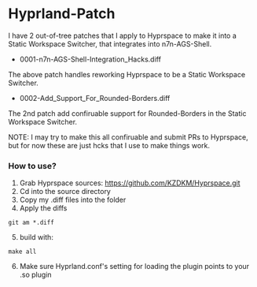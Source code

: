 # Hyprland-Patch

I have 2 out-of-tree patches that I apply to Hyprspace to make it into a Static Workspace Switcher, that
integrates into n7n-AGS-Shell. 

 - 0001-n7n-AGS-Shell-Integration_Hacks.diff

The above patch handles reworking Hyprspace to be a Static Workspace Switcher.

 - 0002-Add_Support_For_Rounded-Borders.diff

The 2nd patch add confiruable support for Rounded-Borders in the Static Workspace Switcher.

NOTE: I may try to make this all confiruable and submit PRs to Hyprspace, but for now these are just 
hcks that I use to make things work.

### How to use?

1. Grab Hyprspace sources: https://github.com/KZDKM/Hyprspace.git
2. Cd into the source directory
3. Copy my .diff files into the folder
4. Apply the diffs
```
git am *.diff
```
5. build with:
```
make all
```
6. Make sure Hyprland.conf's setting for loading the plugin points to your .so plugin
